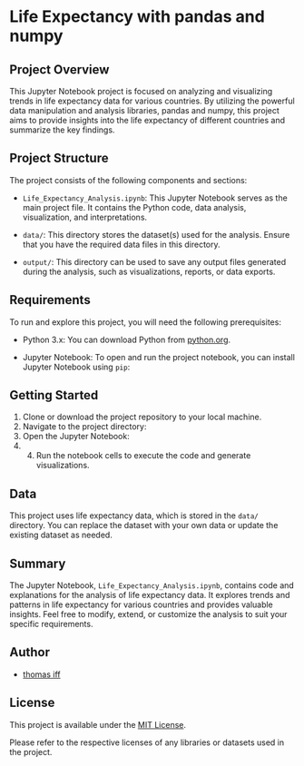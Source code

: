# Life Expectancy with pandas and numpy

## Project Overview

This Jupyter Notebook project is focused on analyzing and visualizing trends in life expectancy data for various countries. By utilizing the powerful data manipulation and analysis libraries, pandas and numpy, this project aims to provide insights into the life expectancy of different countries and summarize the key findings.

## Project Structure

The project consists of the following components and sections:

- `Life_Expectancy_Analysis.ipynb`: This Jupyter Notebook serves as the main project file. It contains the Python code, data analysis, visualization, and interpretations.

- `data/`: This directory stores the dataset(s) used for the analysis. Ensure that you have the required data files in this directory.

- `output/`: This directory can be used to save any output files generated during the analysis, such as visualizations, reports, or data exports.

## Requirements

To run and explore this project, you will need the following prerequisites:

- Python 3.x: You can download Python from [python.org](https://www.python.org/downloads/).

- Jupyter Notebook: To open and run the project notebook, you can install Jupyter Notebook using `pip`:

## Getting Started

1. Clone or download the project repository to your local machine.
2. Navigate to the project directory:
3. Open the Jupyter Notebook:
4. 4. Run the notebook cells to execute the code and generate visualizations.

## Data

This project uses life expectancy data, which is stored in the `data/` directory. You can replace the dataset with your own data or update the existing dataset as needed.

## Summary

The Jupyter Notebook, `Life_Expectancy_Analysis.ipynb`, contains code and explanations for the analysis of life expectancy data. It explores trends and patterns in life expectancy for various countries and provides valuable insights. Feel free to modify, extend, or customize the analysis to suit your specific requirements.

## Author

- [thomas iff](https://github.com/iffthomas)

## License

This project is available under the [MIT License](LICENSE).

Please refer to the respective licenses of any libraries or datasets used in the project.

